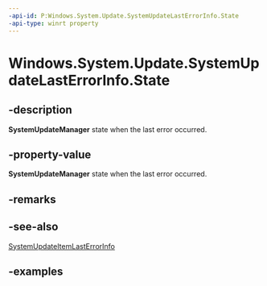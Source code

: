 ```yaml
---
-api-id: P:Windows.System.Update.SystemUpdateLastErrorInfo.State
-api-type: winrt property
---
```


<!-- Property syntax.
public SystemUpdateManagerState State { get; }
-->

# Windows.System.Update.SystemUpdateLastErrorInfo.State

## -description
**SystemUpdateManager** state when the last error occurred.

## -property-value

**SystemUpdateManager** state when the last error occurred.

## -remarks

## -see-also
[SystemUpdateItemLastErrorInfo](systemupdatelasterrorinfo.md)

## -examples

